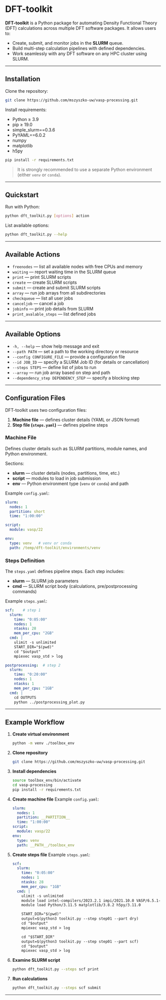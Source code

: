 # DFT-toolkit

**DFT-toolkit** is a Python package for automating Density Functional Theory (DFT) calculations across multiple DFT software packages.
It allows users to:

* Create, submit, and monitor jobs in the **SLURM** queue.
* Build multi-step calculation pipelines with defined dependencies.
* Work seamlessly with any DFT software on any HPC cluster using SLURM.

---

## Installation

Clone the repository:

```bash
git clone https://github.com/mszyszko-uw/vasp-processing.git
```

Install requirements:

* Python ≥ 3.9
* pip ≥ 19.0
* simple_slurm==0.3.6
* PyYAML==6.0.2
* numpy
* matplotlib
* h5py

```bash
pip install -r requirements.txt
```

> It is strongly recommended to use a separate Python environment (either `venv` or `conda`).

---

## Quickstart

Run with Python:

```bash
python dft_toolkit.py [options] action
```

List available options:

```bash
python dft_toolkit.py --help
```

---

## Available Actions

* `freenodes` — list all available nodes with free CPUs and memory
* `waiting` — report waiting time in the SLURM queue
* `print` — print SLURM scripts
* `create` — create SLURM scripts
* `submit` — create and submit SLURM scripts
* `array` — run job arrays from all subdirectories
* `checkqueue` — list all user jobs
* `canceljob` — cancel a job
* `jobinfo` — print job details from SLURM
* `print_avalable_steps` — list defined jobs

---

## Available Options

* `-h, --help` — show help message and exit
* `--path PATH` — set a path to the working directory or resource
* `--config CONFIGURE_FILE` — provide a configuration file
* `--id JOB_ID` — specify a SLURM Job ID (for details or cancellation)
* `--steps STEPS` — define list of jobs to run
* `--array` — run job array based on step and path
* `--dependency_step DEPENDENCY_STEP` — specify a blocking step

---

## Configuration Files

DFT-toolkit uses two configuration files:

1. **Machine file** — defines cluster details (YAML or JSON format)
2. **Step file (`steps.yaml`)** — defines pipeline steps

### Machine File

Defines cluster details such as SLURM partitions, module names, and Python environment.

Sections:

* **slurm** — cluster details (nodes, partitions, time, etc.)
* **script** — modules to load in job submission
* **env** — Python environment type (`venv` or `conda`) and path

Example `config.yaml`:

```yaml
slurm:
  nodes: 1
  partition: short
  time: "1:00:00"

script:
  module: vasp/22

env:
  type: venv   # venv or conda
  path: /temp/dft-toolkit/environments/venv
```

### Steps Definition

The `steps.yaml` defines pipeline steps.
Each step includes:

* **slurm** — SLURM job parameters
* **cmd** — SLURM script body (calculations, pre/postprocessing commands)

Example `steps.yaml`:

```yaml
scf:    # step 1
  slurm:
    time: "0:05:00"
    nodes: 1
    ntasks: 28
    mem_per_cpu: "2GB"
  cmd: |
    ulimit -s unlimited
    START_DIR="$(pwd)"
    cd "$output"
    mpiexec vasp_std > log

postprocessing:  # step 2
  slurm:
    time: "0:20:00"
    nodes: 1
    ntasks: 1
    mem_per_cpu: "1GB"
  cmd: |
    cd OUTPUTS
    python ../postprocessing_plot.py
```

---

## Example Workflow

1. **Create virtual environment**

   ```bash
   python -m venv ./toolbox_env
   ```

2. **Clone repository**

   ```bash
   git clone https://github.com/mszyszko-uw/vasp-processing.git
   ```

3. **Install dependencies**

   ```bash
   source toolbox_env/bin/activate
   cd vasp-processing
   pip install -r requirements.txt
   ```

4. **Create machine file**
   Example `config.yaml`:

   ```yaml
   slurm:
     nodes: 1
     partition: __PARTITION__
     time: "1:00:00"
   script:
     module: vasp/22
   env:
     type: venv
     path: __PATH__/toolbox_env
   ```

5. **Create steps file**
   Example `steps.yaml`:

   ```yaml
   scf:
     slurm:
       time: "0:05:00"
       nodes: 1
       ntasks: 28
       mem_per_cpu: "1GB"
     cmd: |
       ulimit -s unlimited
       module load intel-compilers/2023.2.1 impi/2021.10.0 VASP/6.5.1-Dsingle_prec_bse
       module load Python/3.11.5 matplotlib/3.8.2 h5py/3.11.0

       START_DIR="$(pwd)"
       output=$(python3 toolkit.py --step step01 --part dry)
       cd "$output"
       mpiexec vasp_std > log

       cd "$START_DIR"
       output=$(python3 toolkit.py --step step01 --part scf)
       cd "$output"
       mpiexec vasp_std > log
   ```

6. **Examine SLURM script**

   ```bash
   python dft_toolkit.py --steps scf print
   ```

7. **Run calculations**

   ```bash
   python dft_toolkit.py --steps scf submit
   ```

---
